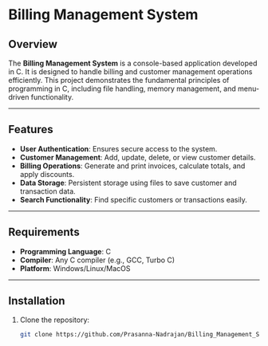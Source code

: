 # Billing Management System

## Overview
The **Billing Management System** is a console-based application developed in C. It is designed to handle billing and customer management operations efficiently. This project demonstrates the fundamental principles of programming in C, including file handling, memory management, and menu-driven functionality.

---

## Features
- **User Authentication**: Ensures secure access to the system.
- **Customer Management**: Add, update, delete, or view customer details.
- **Billing Operations**: Generate and print invoices, calculate totals, and apply discounts.
- **Data Storage**: Persistent storage using files to save customer and transaction data.
- **Search Functionality**: Find specific customers or transactions easily.

---

## Requirements
- **Programming Language**: C
- **Compiler**: Any C compiler (e.g., GCC, Turbo C)
- **Platform**: Windows/Linux/MacOS

---

## Installation
1. Clone the repository:
   ```bash
   git clone https://github.com/Prasanna-Nadrajan/Billing_Management_System_Using_C.git
